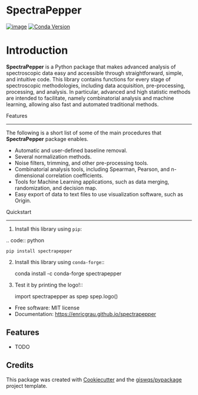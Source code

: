 # SpectraPepper

[![image](https://img.shields.io/pypi/v/spectrapepper.svg)](https://pypi.python.org/pypi/spectrapepper) [![Conda Version](https://img.shields.io/conda/vn/conda-forge/spectrapepper.svg)](https://anaconda.org/conda-forge/spectrapepper)

Introduction
============

**SpectraPepper** is a Python package that makes advanced analysis of spectroscopic data easy and accessible
through straightforward, simple, and intuitive code. This library contains functions for every stage of spectroscopic
methodologies, including data acquisition, pre-processing, processing, and analysis. In particular, advanced and high
statistic methods are intended to facilitate, namely combinatorial analysis and machine learning, allowing also
fast and automated traditional methods.

Features
________
The following is a short list of some of the main procedures that **SpectraPepper** package enables.

* Automatic and user-defined baseline removal.
* Several normalization methods.
* Noise filters, trimming, and other pre-processing tools.
* Combinatorial analysis tools, including Spearman, Pearson, and n-dimensional correlation coefficients.
* Tools for Machine Learning applications, such as data merging, randomization, and decision map.
* Easy export of data to text files to use visualization software, such as Origin.



Quickstart
__________

1. Install this library using ``pip``:

.. code:: python

    pip install spectrapepper

2. Install this library using ``conda-forge``::

      conda install -c conda-forge spectrapepper

3. Test it by printing the logo!::

      import spectrapepper as spep
      spep.logo()


-   Free software: MIT license
-   Documentation: https://enricgrau.github.io/spectrapepper
    

## Features

-   TODO

## Credits

This package was created with [Cookiecutter](https://github.com/cookiecutter/cookiecutter) and the [giswqs/pypackage](https://github.com/giswqs/pypackage) project template.
